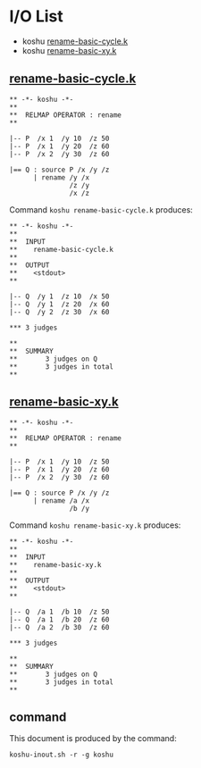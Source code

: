 # I/O List

- koshu [rename-basic-cycle.k](#rename-basic-cyclek)
- koshu [rename-basic-xy.k](#rename-basic-xyk)



## [rename-basic-cycle.k](rename-basic-cycle.k)

```
** -*- koshu -*-
**
**  RELMAP OPERATOR : rename
**

|-- P  /x 1  /y 10  /z 50
|-- P  /x 1  /y 20  /z 60
|-- P  /x 2  /y 30  /z 60

|== Q : source P /x /y /z
      | rename /y /x
               /z /y
               /x /z
```

Command `koshu rename-basic-cycle.k` produces:

```
** -*- koshu -*-
**
**  INPUT
**    rename-basic-cycle.k
**
**  OUTPUT
**    <stdout>
**

|-- Q  /y 1  /z 10  /x 50
|-- Q  /y 1  /z 20  /x 60
|-- Q  /y 2  /z 30  /x 60

*** 3 judges

**
**  SUMMARY
**       3 judges on Q
**       3 judges in total
**
```



## [rename-basic-xy.k](rename-basic-xy.k)

```
** -*- koshu -*-
**
**  RELMAP OPERATOR : rename
**

|-- P  /x 1  /y 10  /z 50
|-- P  /x 1  /y 20  /z 60
|-- P  /x 2  /y 30  /z 60

|== Q : source P /x /y /z
      | rename /a /x
               /b /y

```

Command `koshu rename-basic-xy.k` produces:

```
** -*- koshu -*-
**
**  INPUT
**    rename-basic-xy.k
**
**  OUTPUT
**    <stdout>
**

|-- Q  /a 1  /b 10  /z 50
|-- Q  /a 1  /b 20  /z 60
|-- Q  /a 2  /b 30  /z 60

*** 3 judges

**
**  SUMMARY
**       3 judges on Q
**       3 judges in total
**
```



## command

This document is produced by the command:

```
koshu-inout.sh -r -g koshu
```
